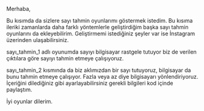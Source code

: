 
Merhaba,

Bu kısımda da sizlere sayı tahmin oyunlarımı göstermek istedim. Bu kısıma ileriki zamanlarda daha farklı yöntemlerle geliştirdiğim başka sayı tahmin oyunlarını da ekleyebilirim. Geliştirmemi istediğiniz şeyler var ise İnstagram üzerinden ulaşabilirsiniz.

sayı_tahmin_1 adlı oyunumda sayıyı bilgisayar rastgele tutuyor biz de verilen çıktılara göre sayıyı tahmin etmeye çalışıyoruz.

sayı_tahmin_2 kısmında da biz aklımızdan bir sayı tutuyoruz, bilgisayar da bunu tahmin etmeye çalışıyor. Fazla veya az diye bilgisayarı yönlendiriyoruz. İçeriğini dilediğiniz gibi ayarlayabilirsiniz gerekli bilgileri kod içinde paylaştım.

İyi oyunlar dilerim.
